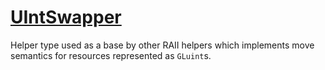 # [UIntSwapper](UIntSwapper.hpp)

Helper type used as a base by other RAII helpers which implements move semantics for resources represented as `GLuint`s.